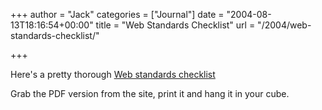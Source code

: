 +++
author = "Jack"
categories = ["Journal"]
date = "2004-08-13T18:16:54+00:00"
title = "Web Standards Checklist"
url = "/2004/web-standards-checklist/"

+++

Here's a pretty thorough [Web standards checklist][1]

Grab the PDF version from the site, print it and hang it in your cube.

 [1]: http://www.maxdesign.com.au/presentation/checklist.cfm